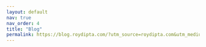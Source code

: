 ```yaml
---
layout: default
nav: true
nav_order: 4
title: "Blog"
permalink: https://blog.roydipta.com/?utm_source=roydipta.com&utm_medium=header
---
```

